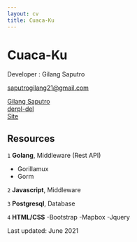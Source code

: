 ```yaml
---
layout: cv
title: Cuaca-Ku
---
```

# Cuaca-Ku
Developer : Gilang Saputro

<a href="">saputrogilang21@gmail.com</a>
<div id="webaddress">
  <a target="_blank" rel="noopener noreferrer" href="https://www.linkedin.com/in/gilang-saputro-8ab503149/"><i class="fab fa-linkedin"></i> Gilang Saputro</a><br/>
  <a target="_blank" rel="noopener noreferrer" href="https://github.com/derpl-del/"><i class="fab fa-github"></i> derpl-del</a><br/>
  <a target="_blank" rel="noopener noreferrer" href=""><i class="fas fa-home"></i> Site</a>
</div>

## Resources

`1`
**Golang**, Middleware (Rest API)

- Gorillamux
- Gorm

`2`
**Javascript**, Middleware

`3`
**Postgresql**, Database

`4`
**HTML/CSS**
-Bootstrap
-Mapbox
-Jquery

<a>Last updated: June 2021</a>
